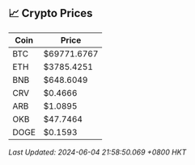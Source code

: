 ## 📈 Crypto Prices

| Coin | Price |
| ---- | ----- |
| BTC | $69771.6767 |
| ETH | $3785.4251 |
| BNB | $648.6049 |
| CRV | $0.4666 |
| ARB | $1.0895 |
| OKB | $47.7464 |
| DOGE | $0.1593 |

_Last Updated: 2024-06-04 21:58:50.069 +0800 HKT_